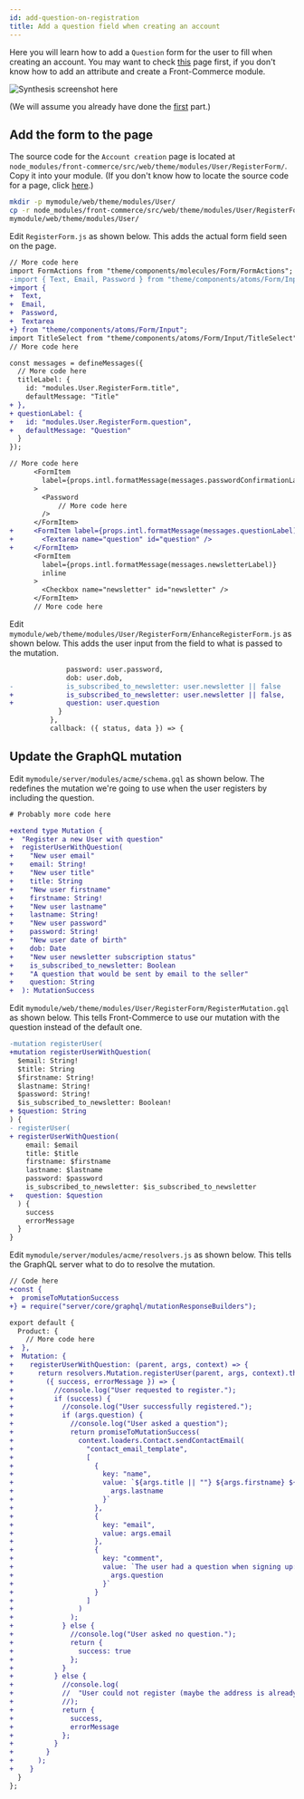 ```yaml
---
id: add-question-on-registration
title: Add a question field when creating an account
---
```


Here you will learn how to add a `Question` form for the user to fill when creating an account. You may want to check [this](/docs/magento2/add-new-attribute.html) page first, if you don't know how to add an attribute and create a Front-Commerce module.

![Synthesis screenshot here](./assets/question-screenshot.png)

(We will assume you already have done the [first](/docs/magento2/add-new-attribute.html) part.)

## Add the form to the page

The source code for the `Account creation` page is located at `node_modules/front-commerce/src/web/theme/modules/User/RegisterForm/`. Copy it into your module. (If you don't know how to locate the source code for a page, click [here](/docs/magento2/add-new-attribute.html#How-to-find-which-files-to-edit).)

```bash
mkdir -p mymodule/web/theme/modules/User/
cp -r node_modules/front-commerce/src/web/theme/modules/User/RegisterForm/ \
mymodule/web/theme/modules/User/
```

Edit `RegisterForm.js` as shown below. This adds the actual form field seen on the page.

```diff
// More code here
import FormActions from "theme/components/molecules/Form/FormActions";
-import { Text, Email, Password } from "theme/components/atoms/Form/Input";
+import {
+  Text,
+  Email,
+  Password,
+  Textarea
+} from "theme/components/atoms/Form/Input";
import TitleSelect from "theme/components/atoms/Form/Input/TitleSelect";
// More code here

const messages = defineMessages({
  // More code here
  titleLabel: {
    id: "modules.User.RegisterForm.title",
    defaultMessage: "Title"
+ },
+ questionLabel: {
+   id: "modules.User.RegisterForm.question",
+   defaultMessage: "Question"
  }
});

// More code here
      <FormItem
        label={props.intl.formatMessage(messages.passwordConfirmationLabel)}
      >
        <Password
            // More code here
        />
      </FormItem>
+     <FormItem label={props.intl.formatMessage(messages.questionLabel)}>
+       <Textarea name="question" id="question" />
+     </FormItem>
      <FormItem
        label={props.intl.formatMessage(messages.newsletterLabel)}
        inline
      >
        <Checkbox name="newsletter" id="newsletter" />
      </FormItem>
      // More code here
```

Edit `mymodule/web/theme/modules/User/RegisterForm/EnhanceRegisterForm.js` as shown below. This adds the user input from the field to what is passed to the mutation.

```diff
              password: user.password,
              dob: user.dob,
-             is_subscribed_to_newsletter: user.newsletter || false
+             is_subscribed_to_newsletter: user.newsletter || false,
+             question: user.question
            }
          },
          callback: ({ status, data }) => {
```

## Update the GraphQL mutation

Edit `mymodule/server/modules/acme/schema.gql` as shown below. The redefines the mutation we're going to use when the user registers by including the question.

```diff
# Probably more code here

+extend type Mutation {
+  "Register a new User with question"
+  registerUserWithQuestion(
+    "New user email"
+    email: String!
+    "New user title"
+    title: String
+    "New user firstname"
+    firstname: String!
+    "New user lastname"
+    lastname: String!
+    "New user password"
+    password: String!
+    "New user date of birth"
+    dob: Date
+    "New user newsletter subscription status"
+    is_subscribed_to_newsletter: Boolean
+    "A question that would be sent by email to the seller"
+    question: String
+  ): MutationSuccess

```

Edit `mymodule/web/theme/modules/User/RegisterForm/RegisterMutation.gql` as shown below.
This tells Front-Commerce to use our mutation with the question instead of the default one.

```diff
-mutation registerUser(
+mutation registerUserWithQuestion(
  $email: String!
  $title: String
  $firstname: String!
  $lastname: String!
  $password: String!
  $is_subscribed_to_newsletter: Boolean!
+ $question: String
) {
- registerUser(
+ registerUserWithQuestion(
    email: $email
    title: $title
    firstname: $firstname
    lastname: $lastname
    password: $password
    is_subscribed_to_newsletter: $is_subscribed_to_newsletter
+   question: $question
  ) {
    success
    errorMessage
  }
}
```

Edit `mymodule/server/modules/acme/resolvers.js` as shown below. This tells the GraphQL server what to do to resolve the mutation.

```diff
// Code here
+const {
+  promiseToMutationSuccess
+} = require("server/core/graphql/mutationResponseBuilders");

export default {
  Product: {
    // More code here
+  },
+  Mutation: {
+    registerUserWithQuestion: (parent, args, context) => {
+      return resolvers.Mutation.registerUser(parent, args, context).then(
+        ({ success, errorMessage }) => {
+          //console.log("User requested to register.");
+          if (success) {
+            //console.log("User successfully registered.");
+            if (args.question) {
+              //console.log("User asked a question");
+              return promiseToMutationSuccess(
+                context.loaders.Contact.sendContactEmail(
+                  "contact_email_template",
+                  [
+                    {
+                      key: "name",
+                      value: `${args.title || ""} ${args.firstname} ${
+                        args.lastname
+                      }`
+                    },
+                    {
+                      key: "email",
+                      value: args.email
+                    },
+                    {
+                      key: "comment",
+                      value: `The user had a question when signing up: ${
+                        args.question
+                      }`
+                    }
+                  ]
+                )
+              );
+            } else {
+              //console.log("User asked no question.");
+              return {
+                success: true
+              };
+            }
+          } else {
+            //console.log(
+            //  "User could not register (maybe the address is already used.)"
+            //);
+            return {
+              success,
+              errorMessage
+            };
+          }
+        }
+      );
+    }
  }
};
```
